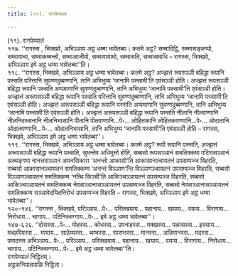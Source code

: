 ```yaml
---
title: (११). रागपेय्यालं

---
```

(११). रागपेय्यालं  
११७. ‘‘रागस्स , भिक्खवे, अभिञ्ञाय अट्ठ धम्मा भावेतब्बा। कतमे अट्ठ? सम्मादिट्ठि, सम्मासङ्कप्पो, सम्मावाचा, सम्माकम्मन्तो, सम्माआजीवो, सम्मावायामो, सम्मासति, सम्मासमाधि – रागस्स, भिक्खवे, अभिञ्ञाय इमे अट्ठ धम्मा भावेतब्बा’’ति।  
११८. ‘‘रागस्स, भिक्खवे, अभिञ्ञाय अट्ठ धम्मा भावेतब्बा। कतमे अट्ठ? अज्झत्तं रूपसञ्ञी बहिद्धा रूपानि पस्सति परित्तानि सुवण्णदुब्बण्णानि, तानि अभिभुय्य ‘जानामि पस्सामी’ति एवंसञ्ञी होति। अज्झत्तं रूपसञ्ञी बहिद्धा रूपानि पस्सति अप्पमाणानि सुवण्णदुब्बण्णानि, तानि अभिभुय्य ‘जानामि पस्सामी’ति एवंसञ्ञी होति। अज्झत्तं अरूपसञ्ञी बहिद्धा रूपानि पस्सति परित्तानि सुवण्णदुब्बण्णानि, तानि अभिभुय्य ‘जानामि पस्सामी’ति एवंसञ्ञी होति। अज्झत्तं अरूपसञ्ञी बहिद्धा रूपानि पस्सति अप्पमाणानि सुवण्णदुब्बण्णानि, तानि अभिभुय्य ‘जानामि पस्सामी’ति एवंसञ्ञी होति। अज्झत्तं अरूपसञ्ञी बहिद्धा रूपानि पस्सति नीलानि नीलवण्णानि नीलनिदस्सनानि नीलनिभासानि पीतानि पीतवण्णानि…पे॰… लोहितकानि लोहितकवण्णानि…पे॰… ओदातानि ओदातवण्णानि…पे॰… ओदातनिभासानि, तानि अभिभुय्य ‘जानामि पस्सामी’ति एवंसञ्ञी होति – रागस्स, भिक्खवे, अभिञ्ञाय इमे अट्ठ धम्मा भावेतब्बा’’।  
११९. ‘‘रागस्स, भिक्खवे, अभिञ्ञाय अट्ठ धम्मा भावेतब्बा। कतमे अट्ठ? रूपी रूपानि पस्सति, अज्झत्तं अरूपसञ्ञी बहिद्धा रूपानि पस्सति, सुभन्तेव अधिमुत्तो होति, सब्बसो रूपसञ्ञानं समतिक्कमा पटिघसञ्ञानं अत्थङ्गमा नानत्तसञ्ञानं अमनसिकारा ‘अनन्तो आकासो’ति आकासानञ्चायतनं उपसम्पज्ज विहरति, सब्बसो आकासानञ्चायतनं समतिक्कम्म ‘अनन्तं विञ्ञाण’न्ति विञ्ञाणञ्चायतनं उपसम्पज्ज विहरति, सब्बसो विञ्ञाणञ्चायतनं समतिक्कम्म ‘नत्थि किञ्ची’ति आकिञ्चञ्ञायतनं उपसम्पज्ज विहरति, सब्बसो आकिञ्चञ्ञायतनं समतिक्कम्म नेवसञ्ञानासञ्ञायतनं उपसम्पज्ज विहरति, सब्बसो नेवसञ्ञानासञ्ञायतनं समतिक्कम्म सञ्ञावेदयितनिरोधं उपसम्पज्ज विहरति – रागस्स, भिक्खवे, अभिञ्ञाय इमे अट्ठ धम्मा भावेतब्बा’’।  
१२०-१४६. ‘‘रागस्स , भिक्खवे, परिञ्ञाय…पे॰… परिक्खयाय… पहानाय… खयाय… वयाय… विरागाय… निरोधाय… चागाय… पटिनिस्सग्गाय…पे॰… इमे अट्ठ धम्मा भावेतब्बा’’।  
१४७-६२६. ‘‘दोसस्स…पे॰… मोहस्स… कोधस्स… उपनाहस्स… मक्खस्स… पळासस्स… इस्साय… मच्छरियस्स … मायाय… साठेय्यस्स… थम्भस्स… सारम्भस्स… मानस्स… अतिमानस्स… मदस्स… पमादस्स अभिञ्ञाय…पे॰… परिञ्ञाय… परिक्खयाय… पहानाय… खयाय… वयाय… विरागाय… निरोधाय… चागाय… पटिनिस्सग्गाय…पे॰… इमे अट्ठ धम्मा भावेतब्बा’’ति।  
रागपेय्यालं निट्ठितम्।  
अट्ठकनिपातपाळि निट्ठिता।  